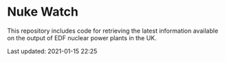 # Nuke Watch

This repository includes code for retrieving the latest information available on the output of EDF nuclear power plants in the UK.

Last updated: 2021-01-15 22:25